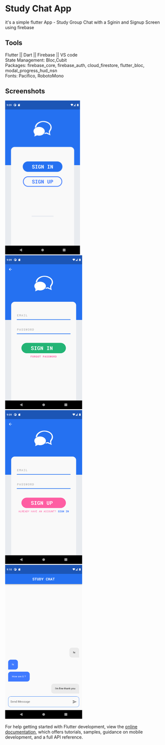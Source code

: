 # Study Chat App
it's a simple flutter App - Study Group Chat with a Sginin and Signup Screen using firebase

## Tools
Flutter || Dart || Firebase || VS code<br />
State Management: Bloc,Cubit <br />
Packages: firebase_core, firebase_auth, cloud_firestore, flutter_bloc, modal_progress_hud_nsn <br />
Fonts: Pacifico, RobotoMono

## Screenshots

<img src="https://github.com/moh-eltabei/Study-Chat-App/blob/master/screenshots/signIn-signUp-page.png" height="500" /> &nbsp; &nbsp; <img src="https://github.com/moh-eltabei/Study-Chat-App/blob/master/screenshots/signIn-Page.png" width="250" height="500" /> &nbsp; &nbsp; <img src="https://github.com/moh-eltabei/Study-Chat-App/blob/master/screenshots/signUp-page.png" width="250" height="500" /> &nbsp; &nbsp; <img src="https://github.com/moh-eltabei/Study-Chat-App/blob/master/screenshots/chat-page.png" width="250" height="500" />


For help getting started with Flutter development, view the
[online documentation](https://docs.flutter.dev/), which offers tutorials,
samples, guidance on mobile development, and a full API reference.
